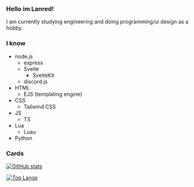 ### Hello im Lanred!
I am currently studying engineering and doing programming/ui design as a hobby.

### I know
  - node.js
    - express
    - Svelte
      - SvelteKit
    - discord.js
  - HTML
    - EJS (templating engine)
  - CSS
    - Tailwind CSS
  - JS
    - TS
  - Lua
    - Luau
  - Python

### Cards
[![GitHub stats](https://github-readme-stats.vercel.app/api?username=Lanred-Dev)](https://github.com/anuraghazra/github-readme-stats)

[![Top Langs](https://github-readme-stats.vercel.app/api/top-langs/?username=Lanred-Dev)](https://github.com/anuraghazra/github-readme-stats)
